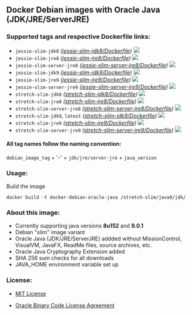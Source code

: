 ## Docker Debian images with Oracle Java (JDK/JRE/ServerJRE)

### Supported tags and respective Dockerfile links:

* ```jessie-slim-jdk8``` _\([jessie-slim-jdk8/Dockerfile]\)_
[![](https://images.microbadger.com/badges/image/mbe1224/docker-debian-oracle-java:jessie-slim-jdk8.svg)](https://microbadger.com/images/mbe1224/docker-debian-oracle-java:jessie-slim-jdk8 "")
* ```jessie-slim-jre8``` _\([jessie-slim-jre8/Dockerfile]\)_
[![](https://images.microbadger.com/badges/image/mbe1224/docker-debian-oracle-java:jessie-slim-jre8.svg)](https://microbadger.com/images/mbe1224/docker-debian-oracle-java:jessie-slim-jre8 "")
* ```jessie-slim-server-jre8``` _\([jessie-slim-server-jre8/Dockerfile]\)_
[![](https://images.microbadger.com/badges/image/mbe1224/docker-debian-oracle-java:jessie-slim-server-jre8.svg)](https://microbadger.com/images/mbe1224/docker-debian-oracle-java:jessie-slim-server-jre8 "")
* ```jessie-slim-jdk9``` _\([jessie-slim-jdk9/Dockerfile]\)_
[![](https://images.microbadger.com/badges/image/mbe1224/docker-debian-oracle-java:jessie-slim-jdk9.svg)](https://microbadger.com/images/mbe1224/docker-debian-oracle-java:jessie-slim-jdk9 "")
* ```jessie-slim-jre9``` _\([jessie-slim-jre9/Dockerfile]\)_
[![](https://images.microbadger.com/badges/image/mbe1224/docker-debian-oracle-java:jessie-slim-jre9.svg)](https://microbadger.com/images/mbe1224/docker-debian-oracle-java:jessie-slim-jre9 "")
* ```jessie-slim-server-jre9``` _\([jessie-slim-server-jre9/Dockerfile]\)_
[![](https://images.microbadger.com/badges/image/mbe1224/docker-debian-oracle-java:jessie-slim-server-jre9.svg)](https://microbadger.com/images/mbe1224/docker-debian-oracle-java:jessie-slim-server-jre9 "")
* ```stretch-slim-jdk8``` _\([stretch-slim-jdk8/Dockerfile]\)_
[![](https://images.microbadger.com/badges/image/mbe1224/docker-debian-oracle-java:stretch-slim-jdk8.svg)](https://microbadger.com/images/mbe1224/docker-debian-oracle-java:stretch-slim-jdk8 "")
* ```stretch-slim-jre8``` _\([stretch-slim-jre8/Dockerfile]\)_
[![](https://images.microbadger.com/badges/image/mbe1224/docker-debian-oracle-java:stretch-slim-jre8.svg)](https://microbadger.com/images/mbe1224/docker-debian-oracle-java:stretch-slim-jre8 "")
* ```stretch-slim-server-jre8``` _\([stretch-slim-server-jre8/Dockerfile]\)_
[![](https://images.microbadger.com/badges/image/mbe1224/docker-debian-oracle-java:stretch-slim-server-jre8.svg)](https://microbadger.com/images/mbe1224/docker-debian-oracle-java:stretch-slim-server-jre8 "")
* ```stretch-slim-jdk9```, ```latest``` _\([stretch-slim-jdk9/Dockerfile]\)_
[![](https://images.microbadger.com/badges/image/mbe1224/docker-debian-oracle-java:stretch-slim-jdk9.svg)](https://microbadger.com/images/mbe1224/docker-debian-oracle-java:stretch-slim-jdk9 "")
* ```stretch-slim-jre9``` _\([stretch-slim-jre9/Dockerfile]\)_
[![](https://images.microbadger.com/badges/image/mbe1224/docker-debian-oracle-java:stretch-slim-jre9.svg)](https://microbadger.com/images/mbe1224/docker-debian-oracle-java:stretch-slim-jre9 "")
* ```stretch-slim-server-jre9``` _\([stretch-slim-server-jre9/Dockerfile]\)_
[![](https://images.microbadger.com/badges/image/mbe1224/docker-debian-oracle-java:stretch-slim-server-jre9.svg)](https://microbadger.com/images/mbe1224/docker-debian-oracle-java:stretch-slim-server-jre9 "")

#### All tag names follow the naming convention:

```debian_image_tag``` + '-' + ```jdk/jre/server-jre``` + ```java_version```

### Usage:

Build the image
```shell
docker build -t docker-debian-oracle-java /stretch-slim/java9/jdk/
```

### About this image:

- Currently supporting java versions **8u152** and **9.0.1**
- Debian "slim" image variant
- Oracle Java (JDK/JRE/ServerJRE) addded without MissionControl, VisualVM, JavaFX, ReadMe files, source archives, etc.
- Oracle Java Cryptography Extension added
- SHA 256 sum checks for all downloads
- JAVA\_HOME environment variable set up

### License:

* [MIT License]
* [Oracle Binary Code License Agreement]

   [jessie-slim-jdk8/Dockerfile]: <https://github.com/MihaiBogdanEugen/docker-debian-oracle-java/blob/master/jessie-slim/java8/jdk/Dockerfile>
   [jessie-slim-jre8/Dockerfile]: <https://github.com/MihaiBogdanEugen/docker-debian-oracle-java/blob/master/jessie-slim/java8/jre/Dockerfile>
   [jessie-slim-server-jre8/Dockerfile]: <https://github.com/MihaiBogdanEugen/docker-debian-oracle-java/blob/master/jessie-slim/java8/server-jre/Dockerfile>  
   [jessie-slim-jdk9/Dockerfile]: <https://github.com/MihaiBogdanEugen/docker-debian-oracle-java/blob/master/jessie-slim/java9/jdk/Dockerfile>
   [jessie-slim-jre9/Dockerfile]: <https://github.com/MihaiBogdanEugen/docker-debian-oracle-java/blob/master/jessie-slim/java9/jre/Dockerfile>
   [jessie-slim-server-jre9/Dockerfile]: <https://github.com/MihaiBogdanEugen/docker-debian-oracle-java/blob/master/jessie-slim/java9/server-jre/Dockerfile>  
   [stretch-slim-jdk8/Dockerfile]: <https://github.com/MihaiBogdanEugen/docker-debian-oracle-java/blob/master/stretch-slim/java8/jdk/Dockerfile>
   [stretch-slim-jre8/Dockerfile]: <https://github.com/MihaiBogdanEugen/docker-debian-oracle-java/blob/master/stretch-slim/java8/jre/Dockerfile>
   [stretch-slim-server-jre8/Dockerfile]: <https://github.com/MihaiBogdanEugen/docker-debian-oracle-java/blob/master/stretch-slim/java8/server-jre/Dockerfile>  
   [stretch-slim-jdk9/Dockerfile]: <https://github.com/MihaiBogdanEugen/docker-debian-oracle-java/blob/master/stretch-slim/java9/jdk/Dockerfile>
   [stretch-slim-jre9/Dockerfile]: <https://github.com/MihaiBogdanEugen/docker-debian-oracle-java/blob/master/stretch-slim/java9/jre/Dockerfile>
   [stretch-slim-server-jre9/Dockerfile]: <https://github.com/MihaiBogdanEugen/docker-debian-oracle-java/blob/master/stretch-slim/java9/server-jre/Dockerfile> 
   [MIT License]: <https://raw.githubusercontent.com/MihaiBogdanEugen/docker-debian-oracle-java/master/LICENSE>
   [Oracle Binary Code License Agreement]: <https://raw.githubusercontent.com/MihaiBogdanEugen/docker-debian-oracle-java/master/Oracle_Binary_Code_License_Agreement%20for%20the%20Java%20SE%20Platform_Products_and_JavaFX>